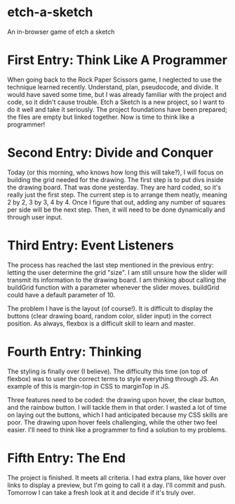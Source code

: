 # etch-a-sketch
An in-browser game of etch a sketch

# First Entry: Think Like A Programmer

When going back to the Rock Paper Scissors game, I neglected to use the 
technique learned recently. Understand, plan, pseudocode, and divide. It 
would have saved some time, but I was already familiar with the project
and code, so it didn't cause trouble. Etch a Sketch is a new project, 
so I want to do it well and take it seriously. The project foundations 
have been prepared; the files are empty but linked together. Now is time
to think like a programmer!

# Second Entry: Divide and Conquer

Today (or this morning, who knows how long this will take?), I will
focus on building the grid needed for the drawing. The first step is to
put divs inside the drawing board. That was done yesterday. They are hard
coded, so it's really just the first step. The current step is to arrange
them neatly, meaning 2 by 2, 3 by 3, 4 by 4. Once I figure that out,
adding any number of squares per side will be the next step. Then, it will
need to be done dynamically and through user input. 

# Third Entry: Event Listeners

The process has reached the last step mentioned in the previous entry:
letting the user determine the grid "size". I am still unsure how the slider
will transmit its information to the drawing board. I am thinking about
calling the buildGrid function with a parameter whenever the slider moves.
buildGrid could have a default parameter of 10. 

The problem I have is the layout (of course!). It is difficult to display
the buttons (clear drawing board, random color, slider input) in the correct
position. As always, flexbox is a difficult skill to learn and master. 

# Fourth Entry: Thinking

The styling is finally over (I believe). The difficulty this time 
(on top of flexbox) was to user the correct terms to style everything
through JS. An example of this is margin-top in CSS to marginTop in JS. 

Three features need to be coded: the drawing upon hover, the clear button,
and the rainbow button. I will tackle them in that order. I wasted a lot 
of time on laying out the buttons, which I had anticipated because my
CSS skills are poor. The drawing upon hover feels challenging, while the 
other two feel easier. I'll need to think like a programmer to find a
solution to my problems. 

# Fifth Entry: The End

The project is finished. It meets all criteria. I had extra plans, like
hover over links to display a preview, but I'm going to call it a day. I'll
commit and push. Tomorrow I can take a fresh look at it and decide if it's
truly over. 